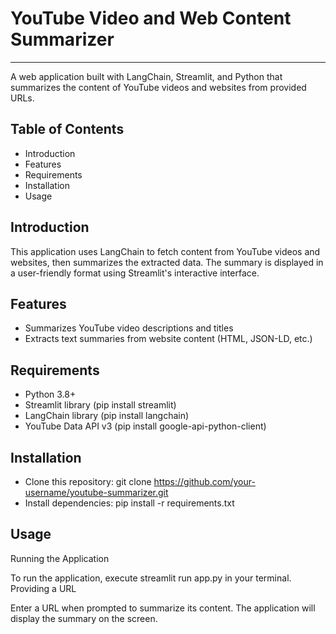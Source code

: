 # YouTube Video and Web Content Summarizer
***

A web application built with LangChain, Streamlit, and Python that summarizes the content of YouTube videos and websites from provided URLs.


## Table of Contents 

- Introduction 
- Features 
- Requirements 
- Installation 
- Usage 
 
     

## Introduction 

This application uses LangChain to fetch content from YouTube videos and websites, then summarizes the extracted data. The summary is displayed in a user-friendly format using Streamlit's interactive interface. 

## Features 

- Summarizes YouTube video descriptions and titles
- Extracts text summaries from website content (HTML, JSON-LD, etc.)

    

## Requirements 

- Python 3.8+
- Streamlit library (pip install streamlit)
- LangChain library (pip install langchain)
- YouTube Data API v3 (pip install google-api-python-client)
     

## Installation 

- Clone this repository: git clone https://github.com/your-username/youtube-summarizer.git
- Install dependencies: pip install -r requirements.txt

     

## Usage 

Running the Application 

To run the application, execute streamlit run app.py in your terminal. 
Providing a URL 


Enter a URL when prompted to summarize its content. The application will display the summary on the screen. 